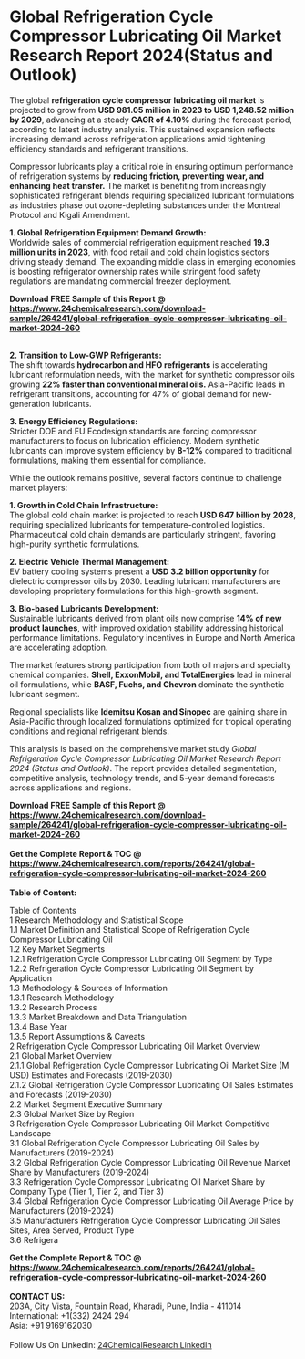 <h1>Global Refrigeration Cycle Compressor Lubricating Oil Market Research Report 2024(Status and Outlook)</h1><p>The global <strong>refrigeration cycle compressor lubricating oil market</strong> is projected to grow from <strong>USD 981.05 million in 2023 to USD 1,248.52 million by 2029</strong>, advancing at a steady <strong>CAGR of 4.10%</strong> during the forecast period, according to latest industry analysis. This sustained expansion reflects increasing demand across refrigeration applications amid tightening efficiency standards and refrigerant transitions.</p><p>Compressor lubricants play a critical role in ensuring optimum performance of refrigeration systems by <strong>reducing friction, preventing wear, and enhancing heat transfer.</strong> The market is benefiting from increasingly sophisticated refrigerant blends requiring specialized lubricant formulations as industries phase out ozone-depleting substances under the Montreal Protocol and Kigali Amendment.</p><p><strong>1. Global Refrigeration Equipment Demand Growth:</strong><br>
Worldwide sales of commercial refrigeration equipment reached <strong>19.3 million units in 2023</strong>, with food retail and cold chain logistics sectors driving steady demand. The expanding middle class in emerging economies is boosting refrigerator ownership rates while stringent food safety regulations are mandating commercial freezer deployment.</p><div><b>Download FREE Sample of this Report @ 
            <a href="https://www.24chemicalresearch.com/download-sample/264241/global-refrigeration-cycle-compressor-lubricating-oil-market-2024-260">
            https://www.24chemicalresearch.com/download-sample/264241/global-refrigeration-cycle-compressor-lubricating-oil-market-2024-260</a></b></div><br><p><strong>2. Transition to Low-GWP Refrigerants:</strong><br>
The shift towards <strong>hydrocarbon and HFO refrigerants</strong> is accelerating lubricant reformulation needs, with the market for synthetic compressor oils growing <strong>22% faster than conventional mineral oils.</strong> Asia-Pacific leads in refrigerant transitions, accounting for 47% of global demand for new-generation lubricants.</p><p><strong>3. Energy Efficiency Regulations:</strong><br>
Stricter DOE and EU Ecodesign standards are forcing compressor manufacturers to focus on lubrication efficiency. Modern synthetic lubricants can improve system efficiency by <strong>8-12%</strong> compared to traditional formulations, making them essential for compliance.</p><p>While the outlook remains positive, several factors continue to challenge market players:</p><p><strong>1. Growth in Cold Chain Infrastructure:</strong><br>
The global cold chain market is projected to reach <strong>USD 647 billion by 2028</strong>, requiring specialized lubricants for temperature-controlled logistics. Pharmaceutical cold chain demands are particularly stringent, favoring high-purity synthetic formulations.</p><p><strong>2. Electric Vehicle Thermal Management:</strong><br>
EV battery cooling systems present a <strong>USD 3.2 billion opportunity</strong> for dielectric compressor oils by 2030. Leading lubricant manufacturers are developing proprietary formulations for this high-growth segment.</p><p><strong>3. Bio-based Lubricants Development:</strong><br>
Sustainable lubricants derived from plant oils now comprise <strong>14% of new product launches</strong>, with improved oxidation stability addressing historical performance limitations. Regulatory incentives in Europe and North America are accelerating adoption.</p><p>The market features strong participation from both oil majors and specialty chemical companies. <strong>Shell, ExxonMobil, and TotalEnergies</strong> lead in mineral oil formulations, while <strong>BASF, Fuchs, and Chevron</strong> dominate the synthetic lubricant segment.</p><p>Regional specialists like <strong>Idemitsu Kosan and Sinopec</strong> are gaining share in Asia-Pacific through localized formulations optimized for tropical operating conditions and regional refrigerant blends.</p><p>This analysis is based on the comprehensive market study <em>Global Refrigeration Cycle Compressor Lubricating Oil Market Research Report 2024 (Status and Outlook)</em>. The report provides detailed segmentation, competitive analysis, technology trends, and 5-year demand forecasts across applications and regions.</p><div><b>Download FREE Sample of this Report @ 
            <a href="https://www.24chemicalresearch.com/download-sample/264241/global-refrigeration-cycle-compressor-lubricating-oil-market-2024-260">
            https://www.24chemicalresearch.com/download-sample/264241/global-refrigeration-cycle-compressor-lubricating-oil-market-2024-260</a></b></div><br><div><b>Get the Complete Report & TOC @ 
            <a href="https://www.24chemicalresearch.com/reports/264241/global-refrigeration-cycle-compressor-lubricating-oil-market-2024-260">
            https://www.24chemicalresearch.com/reports/264241/global-refrigeration-cycle-compressor-lubricating-oil-market-2024-260</a></b></div><br>
            <b>Table of Content:</b><p>Table of Contents<br />
1 Research Methodology and Statistical Scope<br />
1.1 Market Definition and Statistical Scope of Refrigeration Cycle Compressor Lubricating Oil<br />
1.2 Key Market Segments<br />
1.2.1 Refrigeration Cycle Compressor Lubricating Oil Segment by Type<br />
1.2.2 Refrigeration Cycle Compressor Lubricating Oil Segment by Application<br />
1.3 Methodology & Sources of Information<br />
1.3.1 Research Methodology<br />
1.3.2 Research Process<br />
1.3.3 Market Breakdown and Data Triangulation<br />
1.3.4 Base Year<br />
1.3.5 Report Assumptions & Caveats<br />
2 Refrigeration Cycle Compressor Lubricating Oil Market Overview<br />
2.1 Global Market Overview<br />
2.1.1 Global Refrigeration Cycle Compressor Lubricating Oil Market Size (M USD) Estimates and Forecasts (2019-2030)<br />
2.1.2 Global Refrigeration Cycle Compressor Lubricating Oil Sales Estimates and Forecasts (2019-2030)<br />
2.2 Market Segment Executive Summary<br />
2.3 Global Market Size by Region<br />
3 Refrigeration Cycle Compressor Lubricating Oil Market Competitive Landscape<br />
3.1 Global Refrigeration Cycle Compressor Lubricating Oil Sales by Manufacturers (2019-2024)<br />
3.2 Global Refrigeration Cycle Compressor Lubricating Oil Revenue Market Share by Manufacturers (2019-2024)<br />
3.3 Refrigeration Cycle Compressor Lubricating Oil Market Share by Company Type (Tier 1, Tier 2, and Tier 3)<br />
3.4 Global Refrigeration Cycle Compressor Lubricating Oil Average Price by Manufacturers (2019-2024)<br />
3.5 Manufacturers Refrigeration Cycle Compressor Lubricating Oil Sales Sites, Area Served, Product Type<br />
3.6 Refrigera</p><div><b>Get the Complete Report & TOC @ 
            <a href="https://www.24chemicalresearch.com/reports/264241/global-refrigeration-cycle-compressor-lubricating-oil-market-2024-260">
            https://www.24chemicalresearch.com/reports/264241/global-refrigeration-cycle-compressor-lubricating-oil-market-2024-260</a></b></div><br><b>CONTACT US:</b><br>
            203A, City Vista, Fountain Road, Kharadi, Pune, India - 411014<br>
            International: +1(332) 2424 294<br>
            Asia: +91 9169162030 <br><br>
            Follow Us On LinkedIn: <a href="https://www.linkedin.com/company/24chemicalresearch/">24ChemicalResearch LinkedIn</a>